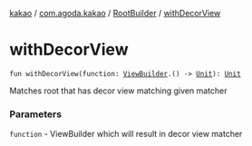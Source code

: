 [kakao](../../index.md) / [com.agoda.kakao](../index.md) / [RootBuilder](index.md) / [withDecorView](.)

# withDecorView

`fun withDecorView(function: `[`ViewBuilder`](../-view-builder/index.md)`.() -> `[`Unit`](https://kotlinlang.org/api/latest/jvm/stdlib/kotlin/-unit/index.html)`): `[`Unit`](https://kotlinlang.org/api/latest/jvm/stdlib/kotlin/-unit/index.html)

Matches root that has decor view matching given matcher

### Parameters

`function` - ViewBuilder which will result in decor view matcher